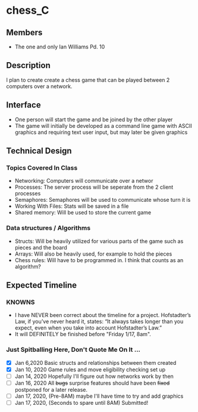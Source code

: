# chess_C
## Members
- The one and only Ian Williams Pd. 10
## Description
  I plan to create create a chess game that can be played between 2 computers over a network.
## Interface
- One person will start the game and be joined by the other player
- The game will initially be developed as a command line game with ASCII graphics and requiring text user input, but may later be given graphics
## Technical Design
### Topics Covered In Class
  - Networking: Computers will communicate over a networ
  - Processes: The server process will be seperate from the 2 client processes
  - Semaphores: Semaphores will be used to communicate whose turn it is
  - Working With Files: Stats will be saved in a file
  - Shared memory: Will be used to store the current game 
### Data structures / Algorithms
  - Structs: Will be heavily utilized for various parts of the game such as pieces and the board
  - Arrays: Will also be heavily used, for example to hold the pieces
  - Chess rules: Will have to be programmed in. I think that counts as an algorithm?
## Expected Timeline
### KNOWNS
  - I have NEVER been correct about the timeline for a project. Hofstadter’s Law, if you’ve never heard it, states: “It always takes longer than you expect, even when you take into account Hofstadter’s Law.”
  - It will DEFINITELY be finished before "Friday 1/17, 8am".
### Just Spitballing Here, Don't Quote Me On It ...
- [x] Jan  6,2020 Basic structs and relationships between them created
- [x] Jan 10, 2020 Game rules and move eligibility checking set up
- [ ] Jan 14, 2020 Hopefully I'll figure out how networks work by then
- [ ] Jan 16, 2020 All ~~bugs~~ surprise features should have been ~~fixed~~ postponed for a later release.
- [ ] Jan 17, 2020, (Pre-8AM) maybe I'll have time to try and add graphics
- [ ] Jan 17, 2020, (Seconds to spare until 8AM) Submitted!
